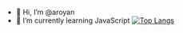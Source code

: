 - 👋 Hi, I’m @aroyan
- 🌱 I’m currently learning JavaScript
[![Top Langs](https://github-readme-stats.vercel.app/api/top-langs/?username=aroyan&layout=compact)](https://github.com/aroyan/github-readme-stats)
